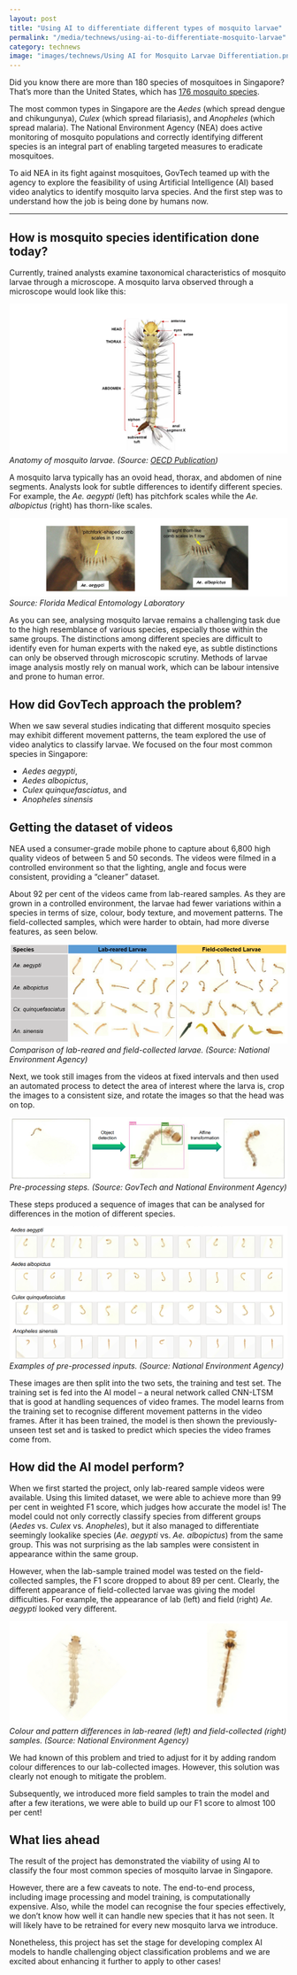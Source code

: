 ```yaml
---
layout: post
title: "Using AI to differentiate different types of mosquito larvae"
permalink: "/media/technews/using-ai-to-differentiate-mosquito-larvae"
category: technews
image: "images/technews/Using AI for Mosquito Larvae Differentiation.png"
---
```


Did you know there are more than 180 species of mosquitoes in Singapore? That’s more than the United States, which has [176 mosquito species](https://www.mosquito.org/page/funfacts).

The most common types in Singapore are the *Aedes* (which spread dengue and chikungunya), *Culex* (which spread filariasis), and *Anopheles* (which spread malaria). The National Environment Agency (NEA) does active monitoring of mosquito populations and correctly identifying different species is an integral part of enabling targeted measures to eradicate mosquitoes. 

To aid NEA in its fight against mosquitoes, GovTech teamed up with the agency to explore the feasibility of using Artificial Intelligence (AI) based video analytics to identify mosquito larva species. And the first step was to understand how the job is being done by humans now. 

---

## **How is mosquito species identification done today?**

Currently, trained analysts examine taxonomical characteristics of mosquito larvae through a microscope. A mosquito larva observed through a microscope would look like this:

![Anatomy of mosquito larvae](/images/technews/ai_larva_Fig1.png)*Anatomy of mosquito larvae. (Source: [OECD Publication](https://www.oecd-ilibrary.org/environment/safety-assessment-of-transgenic-organisms-in-the-environment-volume-8_9789264302235-en))*

A mosquito larva typically has an ovoid head, thorax, and abdomen of nine segments. Analysts look for subtle differences to identify different species. For example, the *Ae. aegypti* (left) has pitchfork scales while the *Ae. albopictus* (right) has thorn-like scales.

![Mosquito larva pitchfork vs thorn-like scales](/images/technews/ai_larva_Fig2.png)*Source: Florida Medical Entomology Laboratory* 

As you can see, analysing mosquito larvae remains a challenging task due to the high resemblance of various species, especially those within the same groups. The distinctions among different species are difficult to identify even for human experts with the naked eye, as subtle distinctions can only be observed through microscopic scrutiny. Methods of larvae image analysis mostly rely on manual work, which can be labour intensive and prone to human error.

## **How did GovTech approach the problem?**

When we saw several studies indicating that different mosquito species may exhibit different movement patterns, the team explored the use of video analytics to classify larvae. We focused on the four most common species in Singapore:

*	*Aedes aegypti*, 
*	*Aedes albopictus*, 
*	*Culex quinquefasciatus*, and 
*	*Anopheles sinensis*

## **Getting the dataset of videos**

NEA used a consumer-grade mobile phone to capture about 6,800 high quality videos of between 5 and 50 seconds. The videos were filmed in a controlled environment so that the lighting, angle and focus were consistent, providing a “cleaner” dataset. 

About 92 per cent of the videos came from lab-reared samples. As they are grown in a controlled environment, the larvae had fewer variations within a species in terms of size, colour, body texture, and movement patterns. The field-collected samples, which were harder to obtain, had more diverse features, as seen below. 

![Lab-reared larvae vs. Field-collected larvae](/images/technews/ai_larva_Fig3.png)*Comparison of lab-reared and field-collected larvae. (Source: National Environment Agency)*

Next, we took still images from the videos at fixed intervals and then used an automated process to detect the area of interest where the larva is, crop the images to a consistent size, and rotate the images so that the head was on top. 

![Pre-processing steps](/images/technews/ai_larva_Fig4.png)*Pre-processing steps. (Source: GovTech and National Environment Agency)*

These steps produced a sequence of images that can be analysed for differences in the motion of different species. 

![Examples of pre-processed inputs](/images/technews/ai_larva_Fig5.png)*Examples of pre-processed inputs. (Source: National Environment Agency)*

These images are then split into the two sets, the training and test set. The training set is fed into the AI model – a neural network called CNN-LTSM that is good at handling sequences of video frames. The model learns from the training set to recognise different movement patterns in the video frames. After it has been trained, the model is then shown the previously-unseen test set and is tasked to predict which species the video frames come from. 

## **How did the AI model perform?**

When we first started the project, only lab-reared sample videos were available. Using this limited dataset, we were able to achieve more than 99 per cent in weighted F1 score, which judges how accurate the model is! The model could not only correctly classify species from different groups (*Aedes* vs. *Culex* vs. *Anopheles*), but it also managed to differentiate seemingly lookalike species (*Ae. aegypti* vs. *Ae. albopictus*) from the same group. This was not surprising as the lab samples were consistent in appearance within the same group. 

However, when the lab-sample trained model was tested on the field-collected samples, the F1 score dropped to about 89 per cent. Clearly, the different appearance of field-collected larvae was giving the model difficulties. For example, the appearance of lab (left) and field (right) *Ae. aegypti* looked very different.

![Colour and pattern differences in lab-reared and field-collected samples](/images/technews/ai_larva_Fig6.png)*Colour and pattern differences in lab-reared (left) and field-collected (right) samples. (Source: National Environment Agency)*

We had known of this problem and tried to adjust for it by adding random colour differences to our lab-collected images. However, this solution was clearly not enough to mitigate the problem. 

Subsequently, we introduced more field samples to train the model and after a few iterations, we were able to build up our F1 score to almost 100 per cent!

## **What lies ahead**

The result of the project has demonstrated the viability of using AI to classify the four most common species of mosquito larvae in Singapore. 

However, there are a few caveats to note. The end-to-end process, including image processing and model training, is computationally expensive. Also, while the model can recognise the four species effectively, we don’t know how well it can handle new species that it has not seen. It will likely have to be retrained for every new mosquito larva we introduce. 

Nonetheless, this project has set the stage for developing complex AI models to handle challenging object classification problems and we are excited about enhancing it further to apply to other cases! 



